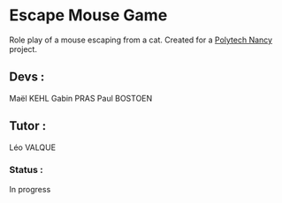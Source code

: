 # Escape Mouse Game 

Role play of a mouse escaping from a cat. 
Created for a [Polytech Nancy](https://polytech-nancy.univ-lorraine.fr/) project.

## Devs : 

Maël KEHL 
Gabin PRAS
Paul BOSTOEN

## Tutor : 

Léo VALQUE


### Status : 

In progress
